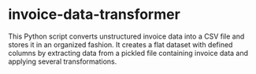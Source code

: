 # invoice-data-transformer

This Python script converts unstructured invoice data into a CSV file and stores it in an organized fashion. It creates a flat dataset with defined columns by extracting data from a pickled file containing invoice data and applying several transformations.
